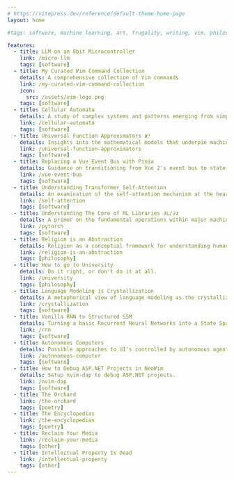 ```yaml
---
# https://vitepress.dev/reference/default-theme-home-page
layout: home

#tags: software, machine learning, art, frugality, writing, vim, philosophy

features:
  - title: LLM on an 8bit Microcontroller
    link: /micro-llm
    tags: [software]
  - title: My Curated 𝑽im Command Collection
    details: A comprehensive collection of Vim commands
    link: /my-curated-vim-command-collection
    icon:
      src: /assets/vim-logo.png
    tags: [software]
  - title: Cellular Automata
    details: A study of complex systems and patterns emerging from simple rules.
    link: /cellular-automata
    tags: [software]
  - title: Universal Function Approximators 𝒙²
    details: Insights into the mathematical models that underpin machine learning algorithms.
    link: /universal-function-approximators
    tags: [software]
  - title: Replacing a Vue Event Bus with Pinia
    details: Guidance on transitioning from Vue 2's event bus to state management with Pinia.
    link: /vue-event-bus
    tags: [software]
  - title: Understanding Transformer Self-Attention
    details: An examination of the self-attention mechanism at the heart of transformer models.
    link: /self-attention
    tags: [software]
  - title: Understanding The Core of ML Libraries ∂L/∂z
    details: A primer on the fundamental operations within major machine learning libraries.
    link: /pytorch
    tags: [software]
  - title: Religion is an Abstraction
    details: Religion as a conceptual framework for understanding human experience.
    link: /religion-is-an-abstraction
    tags: [philosophy]
  - title: How to go to University
    details: Do it right, or don't do it at all.
    link: /university
    tags: [philosophy]
  - title: Language Modeling is Crystallization
    details: A metaphorical view of language modeling as the crystallization of human thought.
    link: /crystallization
    tags: [software]
  - title: Vanilla RNN to Structured SSM
    details: Turning a basic Recurrent Neural Networks into a State Space Models.
    link: /rnn
    tags: [software]
  - title: Autonomous Computers
    details: Possible approaches to UI's controlled by autonomous agents.
    link: /autonomous-computer
    tags: [software]
  - title: How to Debug ASP.NET Projects in Neo𝑽im
    details: Setup nvim-dap to debug ASP.NET projects.
    link: /nvim-dap
    tags: [software]
  - title: The Orchard
    link: /the-orchard
    tags: [poetry]
  - title: The Encyclopedias
    link: /the-encyclopedias
    tags: [poetry]
  - title: Reclaim Your Media
    link: /reclaim-your-media
    tags: [other]
  - title: Intellectual Property Is Dead
    link: /intellectual-property
    tags: [other]
---
```


